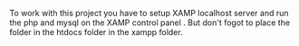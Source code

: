 To work with this project you have to setup XAMP localhost server and run the php and mysql on the XAMP control panel .
But don't fogot to place the folder in the htdocs folder in the xampp folder.
